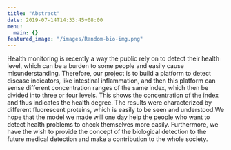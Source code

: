 ```yaml
---
title: "Abstract"
date: 2019-07-14T14:33:45+08:00
menu:
  main: {}
featured_image: "/images/Random-bio-img.png"
---
```


Health monitoring is recently a way the public rely on to detect their health level, which can be a burden to some people and easily cause misunderstanding. Therefore, our project is to build a platform to detect disease indicators, like intestinal inflammation, and then this platform can sense different concentration ranges of the same index, which then be divided into three or four levels. This shows the concentration of the index and thus indicates the health degree. The results were characterized by different fluorescent proteins, which is easily to be seen and understood.We hope that the model we made will one day help the people who want to detect health problems to check themselves more easily. Furthermore, we have the wish to provide the concept of the biological detection to the future medical detection and make a contribution to the whole society.